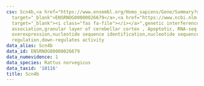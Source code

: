 ```yaml
---
csv: Scn4b,<a href="https://www.ensembl.org/Homo_sapiens/Gene/Summary?db=core;g=ENSRNOG00000026679"
  target="_blank">ENSRNOG00000026679</a>,<a href="https://www.ncbi.nlm.nih.gov/pubmed/30467350"
  target="_blank"><i class="fas fa-file"></i></a>",genetic interference,functional
  association,granular layer of cerebellar cortex , Apoptotic, RNA-seq assay, hsf-1
  overexpression,nucleotide sequence identification,nucleotide sequence identification,transcriptional
  regulation,down-regulates activity
data_alias: Scn4b
data_id: ENSRNOG00000026679
data_numevidence: 1
data_species: Rattus norvegicus
data_taxid: '10116'
title: Scn4b
---
```


